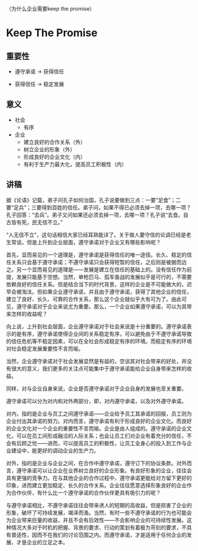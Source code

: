 （为什么企业需要keep the promise）

# Keep The Promise

## 重要性

* 遵守承诺 -> 获得信任

* 获得信任 -> 稳定发展

## 意义

* 社会
    * 有序
* 企业
    * 建立良好的合作关系（外）
    * 树立企业的形象（外）
    * 形成良好的企业文化（内）
    * 有利于生产力最大化，提高员工积极性（内）

## 讲稿

据《论语》记载，弟子问孔子如何治国，孔子说要做到三点：一要“足食”；二要“足兵”；三要得到百姓的信任。弟子问，如果不得已必须去掉一项，去哪一项？孔子回答：“去兵”。弟子又问如果还必须去掉一项，去哪一项？孔子说“去食。自古皆有死，民无信不立。”

“人无信不立”，这句话相信大家已经耳熟能详了。关于做人要守信的论调已经是老生常谈。但是上升到企业层面，遵守承诺对于企业又有哪些影响呢？

首先，显而易见的一个道理是，遵守承诺是获得信任的唯一途径。长久、稳定的信任关系只会基于遵守承诺；不遵守承诺只会获得短暂的信任，之后则是被据而远之。另一个显而易见的道理是——发展是建立在信任的基础上的。没有信任作为前提，发展只能基于空想。当然，单枪匹马、孤军奋战的发展似乎是可行的，不需要依赖良好的信任关系。但是结合当下的时代背景，这样的企业是不可能做大的，迟早会被淘汰。但如果企业遵守承诺，并且由于遵守承诺，获得了其他企业的信任，建立了良好、长久、可靠的合作关系，那么这个企业就似乎大有可为了。由此可见，遵守承诺对于企业来说尤为重要。那么，一个企业如果遵守承诺，可以为其带来怎样的收益呢？

向上说，上升到社会层面，企业遵守承诺对于社会来说是十分重要的。遵守承诺表示的是有序，遵守承诺使得企业间的关系稳定有序，可以避免由于不遵守承诺导致的信任危机等不稳定因素，可以在全社会形成稳定有序的环境。而稳定有序的环境对社会稳定发展重要性不言而喻。

当然，企业遵守承诺对于社会发展显然是有益的，空谈其对社会带来的好处，并没有很大的意义，我们更多的关注点可能集中于遵守承诺能给企业自身带来怎样的收益。

同样，对与企业自身来说，企业是否遵守承诺对于企业自身的发展也至关重要。

遵守承诺可以分为对内和对外两部分，即，对内遵守承诺，以及对外遵守承诺。

对内，指的是企业与员工之间遵守承诺——企业给予员工其承诺的回报，员工则为企业付出其承诺的努力。对内而言，遵守承诺有利于形成良好的企业文化。而良好的企业文化对一个企业的重要性不言而喻。企业是由人组成的。遵守承诺的企业文化，可以在员工间形成融洽的人际关系；也会让员工们对企业有着充分的信任，不会有后顾之忧——进而，可以提高员工的积极性，让员工全身心的投入到工作与企业建设中，能更好的调动企业的生产力。

对外，指的是企业与企业之间，在合作中遵守承诺，遵守订下的协议条款。对外而言，遵守承诺可以让企业在业界树立良好的企业形象。有良好形象的企业，往往会具有更强的竞争力。在与其他企业的合作过程中，遵守承诺更能给对方留下更好的印象，进而建立更加稳定、长久的合作关系。企业往往愿意选择形象良好的企业作为合作伙伴，有什么比一个遵守承诺的合作伙伴更具有吸引力的呢？

与遵守承诺相比，不遵守承诺往往会带来诱人的短期的高收益，但是损害了企业的形象，破坏了可持续发展，竭泽而渔。当然，有时一些不遵守承诺的行为也可能会为企业带来巨量的收益，并且不会有后效性——不会影响企业的可持续性发展。这种情况大多对于时机的把握、背景的要求、行动的策划有着极为苛刻的要求，不具有普适性，因而不在我们的讨论范围之内。而遵守承诺，才是适用于任何企业的发展，才是企业的立足之本。
